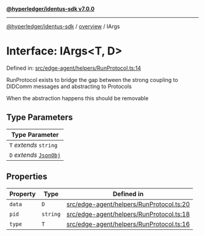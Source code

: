 [**@hyperledger/identus-sdk v7.0.0**](../../README.md)

***

[@hyperledger/identus-sdk](../../README.md) / [overview](../README.md) / IArgs

# Interface: IArgs\<T, D\>

Defined in: [src/edge-agent/helpers/RunProtocol.ts:14](https://github.com/hyperledger/identus-edge-agent-sdk-ts/blob/96423ee84b124a31ce63036d9d623d1cb73a13c2/src/edge-agent/helpers/RunProtocol.ts#L14)

RunProtocol exists to bridge the gap between
the strong coupling to DIDComm messages and abstracting to Protocols

When the abstraction happens this should be removable

## Type Parameters

| Type Parameter |
| ------ |
| `T` *extends* `string` |
| `D` *extends* [`JsonObj`](../namespaces/Utils/type-aliases/JsonObj.md) |

## Properties

| Property | Type | Defined in |
| ------ | ------ | ------ |
| <a id="data"></a> `data` | `D` | [src/edge-agent/helpers/RunProtocol.ts:20](https://github.com/hyperledger/identus-edge-agent-sdk-ts/blob/96423ee84b124a31ce63036d9d623d1cb73a13c2/src/edge-agent/helpers/RunProtocol.ts#L20) |
| <a id="pid"></a> `pid` | `string` | [src/edge-agent/helpers/RunProtocol.ts:18](https://github.com/hyperledger/identus-edge-agent-sdk-ts/blob/96423ee84b124a31ce63036d9d623d1cb73a13c2/src/edge-agent/helpers/RunProtocol.ts#L18) |
| <a id="type"></a> `type` | `T` | [src/edge-agent/helpers/RunProtocol.ts:16](https://github.com/hyperledger/identus-edge-agent-sdk-ts/blob/96423ee84b124a31ce63036d9d623d1cb73a13c2/src/edge-agent/helpers/RunProtocol.ts#L16) |
